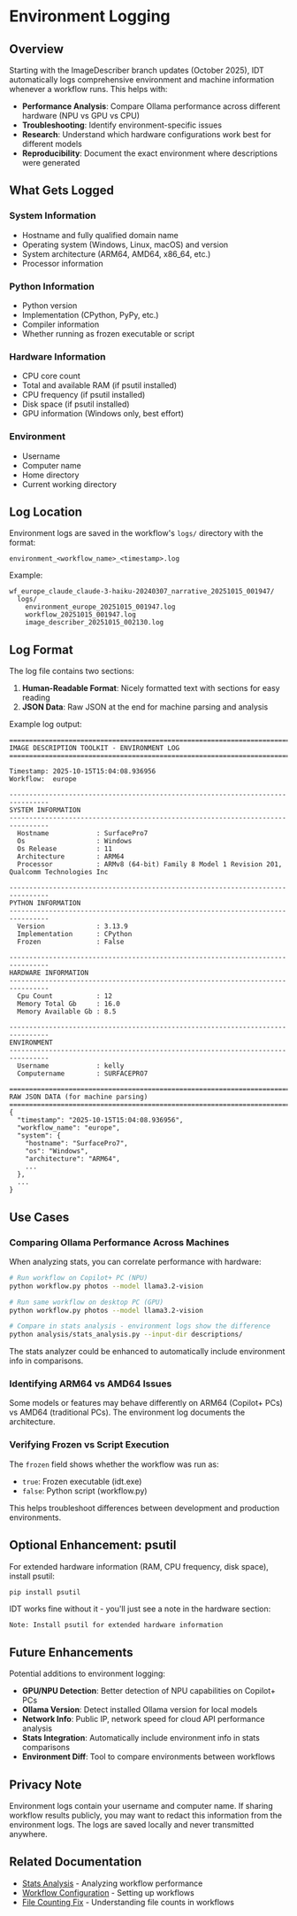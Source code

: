 # Environment Logging

## Overview

Starting with the ImageDescriber branch updates (October 2025), IDT automatically logs comprehensive environment and machine information whenever a workflow runs. This helps with:

- **Performance Analysis**: Compare Ollama performance across different hardware (NPU vs GPU vs CPU)
- **Troubleshooting**: Identify environment-specific issues
- **Research**: Understand which hardware configurations work best for different models
- **Reproducibility**: Document the exact environment where descriptions were generated

## What Gets Logged

### System Information
- Hostname and fully qualified domain name
- Operating system (Windows, Linux, macOS) and version
- System architecture (ARM64, AMD64, x86_64, etc.)
- Processor information

### Python Information
- Python version
- Implementation (CPython, PyPy, etc.)
- Compiler information
- Whether running as frozen executable or script

### Hardware Information
- CPU core count
- Total and available RAM (if psutil installed)
- CPU frequency (if psutil installed)
- Disk space (if psutil installed)
- GPU information (Windows only, best effort)

### Environment
- Username
- Computer name
- Home directory
- Current working directory

## Log Location

Environment logs are saved in the workflow's `logs/` directory with the format:

```
environment_<workflow_name>_<timestamp>.log
```

Example:
```
wf_europe_claude_claude-3-haiku-20240307_narrative_20251015_001947/
  logs/
    environment_europe_20251015_001947.log
    workflow_20251015_001947.log
    image_describer_20251015_002130.log
```

## Log Format

The log file contains two sections:

1. **Human-Readable Format**: Nicely formatted text with sections for easy reading
2. **JSON Data**: Raw JSON at the end for machine parsing and analysis

Example log output:

```
================================================================================
IMAGE DESCRIPTION TOOLKIT - ENVIRONMENT LOG
================================================================================

Timestamp: 2025-10-15T15:04:08.936956
Workflow:  europe

--------------------------------------------------------------------------------
SYSTEM INFORMATION
--------------------------------------------------------------------------------
  Hostname            : SurfacePro7
  Os                  : Windows
  Os Release          : 11
  Architecture        : ARM64
  Processor           : ARMv8 (64-bit) Family 8 Model 1 Revision 201, Qualcomm Technologies Inc

--------------------------------------------------------------------------------
PYTHON INFORMATION
--------------------------------------------------------------------------------
  Version             : 3.13.9
  Implementation      : CPython
  Frozen              : False

--------------------------------------------------------------------------------
HARDWARE INFORMATION
--------------------------------------------------------------------------------
  Cpu Count           : 12
  Memory Total Gb     : 16.0
  Memory Available Gb : 8.5

--------------------------------------------------------------------------------
ENVIRONMENT
--------------------------------------------------------------------------------
  Username            : kelly
  Computername        : SURFACEPRO7

================================================================================
RAW JSON DATA (for machine parsing)
================================================================================
{
  "timestamp": "2025-10-15T15:04:08.936956",
  "workflow_name": "europe",
  "system": {
    "hostname": "SurfacePro7",
    "os": "Windows",
    "architecture": "ARM64",
    ...
  },
  ...
}
```

## Use Cases

### Comparing Ollama Performance Across Machines

When analyzing stats, you can correlate performance with hardware:

```bash
# Run workflow on Copilot+ PC (NPU)
python workflow.py photos --model llama3.2-vision

# Run same workflow on desktop PC (GPU)
python workflow.py photos --model llama3.2-vision

# Compare in stats analysis - environment logs show the difference
python analysis/stats_analysis.py --input-dir descriptions/
```

The stats analyzer could be enhanced to automatically include environment info in comparisons.

### Identifying ARM64 vs AMD64 Issues

Some models or features may behave differently on ARM64 (Copilot+ PCs) vs AMD64 (traditional PCs). The environment log documents the architecture.

### Verifying Frozen vs Script Execution

The `frozen` field shows whether the workflow was run as:
- `true`: Frozen executable (idt.exe)
- `false`: Python script (workflow.py)

This helps troubleshoot differences between development and production environments.

## Optional Enhancement: psutil

For extended hardware information (RAM, CPU frequency, disk space), install psutil:

```bash
pip install psutil
```

IDT works fine without it - you'll just see a note in the hardware section:
```
Note: Install psutil for extended hardware information
```

## Future Enhancements

Potential additions to environment logging:

- **GPU/NPU Detection**: Better detection of NPU capabilities on Copilot+ PCs
- **Ollama Version**: Detect installed Ollama version for local models
- **Network Info**: Public IP, network speed for cloud API performance analysis
- **Stats Integration**: Automatically include environment info in stats comparisons
- **Environment Diff**: Tool to compare environments between workflows

## Privacy Note

Environment logs contain your username and computer name. If sharing workflow results publicly, you may want to redact this information from the environment logs. The logs are saved locally and never transmitted anywhere.

## Related Documentation

- [Stats Analysis](../analysis/README.md) - Analyzing workflow performance
- [Workflow Configuration](WORKFLOW_CONFIGURATION.md) - Setting up workflows
- [File Counting Fix](FILE_COUNTING_FIX.md) - Understanding file counts in workflows
